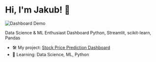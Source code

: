 # Hi, I'm Jakub! 👋

![Dashboard Demo](https://github.com/jakubsmigielski/Stock-Price-Prediction-Dashboard-First-Project/raw/main/demo_project_dashboard.gif)

Data Science & ML Enthusiast Dashboard 
Python, Streamlit, scikit-learn, Pandas

- 🛠️ My project: [Stock Price Prediction Dashboard](https://github.com/jakubsmigielski/Stock-Price-Prediction-Dashboard-First-Project)
- 🌱 Learning: Data Science, ML, Python
